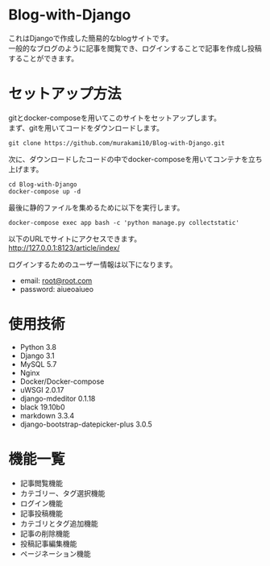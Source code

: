 # Blog-with-Django

これはDjangoで作成した簡易的なblogサイトです。  
一般的なブログのように記事を閲覧でき、ログインすることで記事を作成し投稿することができます。

# セットアップ方法

gitとdocker-composeを用いてこのサイトをセットアップします。  
まず、gitを用いてコードをダウンロードします。
~~~
git clone https://github.com/murakami10/Blog-with-Django.git
~~~  
次に、ダウンロードしたコードの中でdocker-composeを用いてコンテナを立ち上げます。
~~~
cd Blog-with-Django
docker-compose up -d
~~~  
最後に静的ファイルを集めるために以下を実行します。  
~~~
docker-compose exec app bash -c 'python manage.py collectstatic'
~~~  
以下のURLでサイトにアクセスできます。  
http://127.0.0.1:8123/article/index/  

ログインするためのユーザー情報は以下になります。  
* email: root@root.com  
* password: aiueoaiueo

# 使用技術
- Python 3.8
- Django 3.1
- MySQL 5.7
- Nginx
- Docker/Docker-compose
- uWSGI 2.0.17
- django-mdeditor 0.1.18
- black 19.10b0
- markdown 3.3.4
- django-bootstrap-datepicker-plus 3.0.5

# 機能一覧

- 記事閲覧機能
- カテゴリー、タグ選択機能
- ログイン機能
- 記事投稿機能
- カテゴリとタグ追加機能
- 記事の削除機能
- 投稿記事編集機能
- ページネーション機能 
